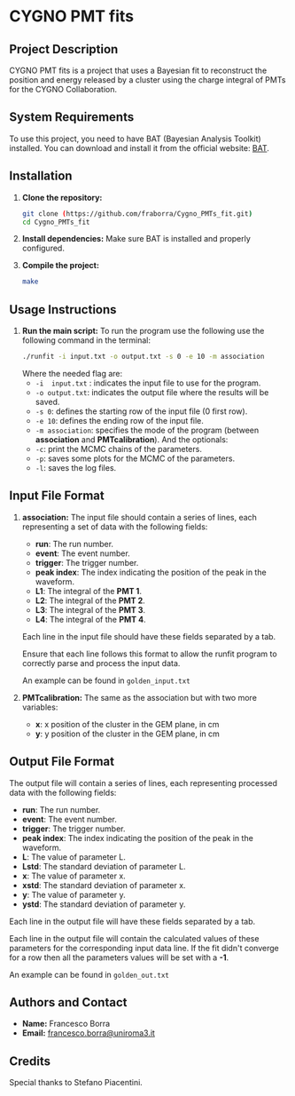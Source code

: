 # CYGNO PMT fits

## Project Description

CYGNO PMT fits is a project that uses a Bayesian fit to reconstruct the position and energy released by a cluster using the charge integral of PMTs for the CYGNO Collaboration.

## System Requirements

To use this project, you need to have BAT (Bayesian Analysis Toolkit) installed. You can download and install it from the official website: [BAT](https://bat.mpp.mpg.de).

## Installation

1. **Clone the repository:**
    ```bash
    git clone (https://github.com/fraborra/Cygno_PMTs_fit.git)
    cd Cygno_PMTs_fit
    ```

2. **Install dependencies:**
    Make sure BAT is installed and properly configured.

3. **Compile the project:**
    ```bash
    make
    ```
## Usage Instructions

1. **Run the main script:**
    To run the program use the following use the following command in the terminal: 
    ```bash
    ./runfit -i input.txt -o output.txt -s 0 -e 10 -m association
    ```
    Where the needed flag are:
    - `-i  input.txt` : indicates the input file to use for the program.
    - `-o output.txt`: indicates the output file where the results will be saved.
    - `-s 0`: defines the starting row of the input file (0 first row).
    - `-e 10`: defines the ending row of the input file.
    - `-m association`: specifies the mode of the program (between **association** and **PMTcalibration**).
    And the optionals:
    - `-c`: print the MCMC chains of the parameters.
    - `-p`: saves some plots for the MCMC of the parameters.
    - `-l`: saves the log files.

## Input File Format
1. **association:**
    The input file should contain a series of lines, each representing a set of data with the following fields:

    - **run**: The run number.
    - **event**: The event number.
    - **trigger**: The trigger number.
    - **peak index**: The index indicating the position of the peak in the waveform.
    - **L1**: The integral of the **PMT 1**.
    - **L2**: The integral of the **PMT 2**.
    - **L3**: The integral of the **PMT 3**.
    - **L4**: The integral of the **PMT 4**.

    Each line in the input file should have these fields separated by a tab.

    Ensure that each line follows this format to allow the runfit program to correctly parse and process the input data.

    An example can be found in `golden_input.txt`

1. **PMTcalibration:**
    The same as the association but with two more variables:
    - **x**: x position of the cluster in the GEM plane, in cm
    - **y**: y position of the cluster in the GEM plane, in cm

## Output File Format

The output file will contain a series of lines, each representing processed data with the following fields:

- **run**: The run number.
- **event**: The event number.
- **trigger**: The trigger number.
- **peak index**: The index indicating the position of the peak in the waveform.
- **L**: The value of parameter L.
- **Lstd**: The standard deviation of parameter L.
- **x**: The value of parameter x.
- **xstd**: The standard deviation of parameter x.
- **y**: The value of parameter y.
- **ystd**: The standard deviation of parameter y.

Each line in the output file will have these fields separated by a tab.

Each line in the output file will contain the calculated values of these parameters for the corresponding input data line. If the fit didn't converge for a row then all the parameters values will be set with a **-1**.

An example can be found in `golden_out.txt`

## Authors and Contact

- **Name:** Francesco Borra
- **Email:** francesco.borra@uniroma3.it
## Credits

Special thanks to Stefano Piacentini.
